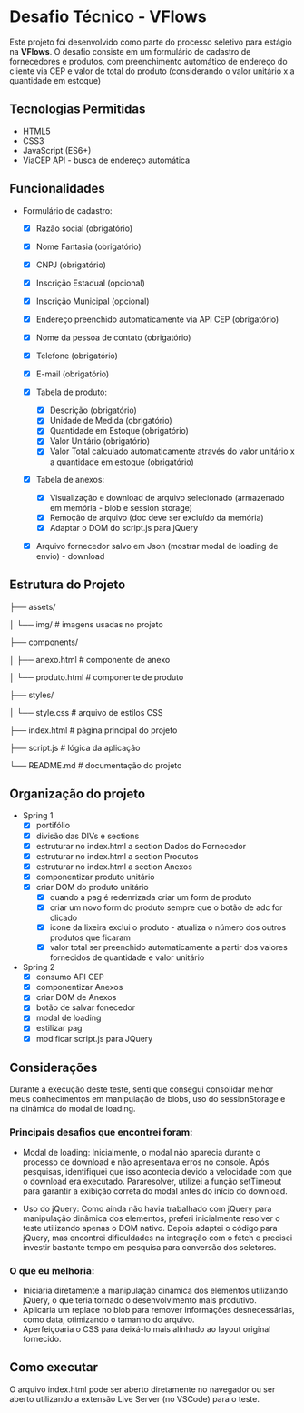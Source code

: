 # Desafio Técnico - VFlows

Este projeto foi desenvolvido como parte do processo seletivo para estágio na **VFlows**. O desafio consiste em um formulário de cadastro de fornecedores e produtos, com preenchimento automático de endereço do cliente via CEP e valor de total do produto (considerando o valor unitário x a quantidade em estoque)

## Tecnologias Permitidas

- HTML5
- CSS3
- JavaScript (ES6+)
- ViaCEP API - busca de endereço automática

## Funcionalidades
- Formulário de cadastro: 
  - [x] Razão social (obrigatório)
  - [x] Nome Fantasia (obrigatório)
  - [x] CNPJ (obrigatório)
  - [x] Inscrição Estadual (opcional)
  - [x] Inscrição Municipal (opcional)
  - [x] Endereço preenchido automaticamente via API CEP (obrigatório)
  - [x] Nome da pessoa de contato (obrigatório)
  - [x] Telefone (obrigatório)
  - [x] E-mail (obrigatório)

  - [x] Tabela de produto:
    - [x] Descrição (obrigatório)
    - [x] Unidade de Medida (obrigatório)
    - [x] Quantidade em Estoque (obrigatório)
    - [x] Valor Unitário (obrigatório)
    - [x] Valor Total calculado automaticamente através do valor unitário x a quantidade em estoque (obrigatório)
  
  - [x] Tabela de anexos:
    - [x] Visualização e download de arquivo selecionado (armazenado em memória - blob e session storage)
    - [x] Remoção de arquivo (doc deve ser excluído da memória)
    - [x] Adaptar o DOM do script.js para jQuery
  
  - [x] Arquivo fornecedor salvo em Json (mostrar modal de loading de envio) - download


## Estrutura do Projeto

├── assets/

│ └── img/ # imagens usadas no projeto

├── components/

│ ├── anexo.html # componente de anexo

│ └── produto.html # componente de produto

├── styles/

│ └── style.css # arquivo  de estilos CSS

├── index.html # página principal do projeto

├── script.js #  lógica da aplicação

└── README.md # documentação do projeto


## Organização do projeto

- Spring 1
    - [x] portifólio
    - [x] divisão das DIVs e sections
    - [x] estruturar no index.html a section Dados do Fornecedor
    - [x] estruturar no index.html a section Produtos
    - [x] estruturar no index.html a section Anexos
    - [x] componentizar produto unitário
    - [x] criar DOM do produto unitário
      - [x] quando a pag é redenrizada criar um form de produto
      - [x] criar um novo form do produto sempre que o botão de adc for clicado
      - [x] icone da lixeira exclui o produto - atualiza o número dos outros produtos que ficaram
      - [x] valor total ser preenchido automaticamente a partir dos valores fornecidos de quantidade e valor unitário
  
- Spring 2
  - [x] consumo API CEP
  - [x] componentizar Anexos
  - [x] criar DOM de Anexos
  - [x] botão de salvar fonecedor
  - [x] modal de loading
  - [x] estilizar pag
  - [x] modificar script.js para JQuery
  
## Considerações
Durante a execução deste teste, senti que consegui consolidar melhor meus conhecimentos em manipulação de blobs, uso do sessionStorage e na dinâmica do modal de loading.

### Principais desafios que encontrei foram:
- Modal de loading:
Inicialmente, o modal não aparecia durante o processo de download e não apresentava erros no console. Após pesquisas, identifiquei que isso acontecia devido a velocidade com que o download era executado. Pararesolver, utilizei a função setTimeout para garantir a exibição correta do modal antes do início do download.

- Uso do jQuery:
Como ainda não havia trabalhado com jQuery para manipulação dinâmica dos elementos, preferi inicialmente resolver o teste utilizando apenas o DOM nativo. Depois adaptei o código para jQuery, mas encontrei dificuldades na integração com o fetch e precisei investir bastante tempo em pesquisa para conversão dos seletores.

### O que eu melhoria:
- Iniciaria diretamente a manipulação dinâmica dos elementos utilizando jQuery, o que teria tornado o desenvolvimento mais produtivo.
- Aplicaria um replace no blob para remover informações desnecessárias, como data, otimizando o tamanho do arquivo.
- Aperfeiçoaria o CSS para deixá-lo mais alinhado ao layout original fornecido.
  
## Como executar
O arquivo index.html pode ser aberto diretamente no navegador ou ser aberto utilizando a extensão Live Server (no VSCode) para o teste.
